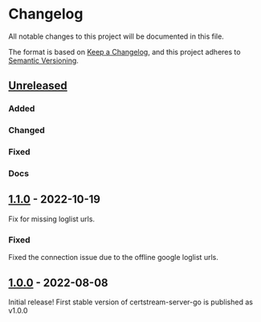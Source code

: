 # Changelog

All notable changes to this project will be documented in this file.

The format is based on [Keep a Changelog](https://keepachangelog.com/en/1.0.0/),
and this project adheres to [Semantic Versioning](https://semver.org/spec/v2.0.0.html).

## [Unreleased]
### Added
### Changed
### Fixed
### Docs

## [1.1.0] - 2022-10-19
Fix for missing loglist urls.

### Fixed
Fixed the connection issue due to the offline google loglist urls.

## [1.0.0] - 2022-08-08
Initial release! First stable version of certstream-server-go is published as v1.0.0 

[unreleased]: https://github.com/d-Rickyy-b/certstream-server-go/compare/v1.1.0...HEAD
[1.1.0]: https://github.com/d-Rickyy-b/certstream-server-go/tree/v1.1.0
[1.0.0]: https://github.com/d-Rickyy-b/certstream-server-go/tree/v1.0.0
